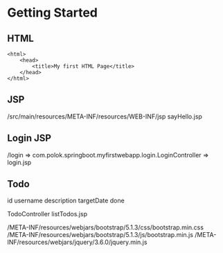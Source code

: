 # Getting Started

## HTML
```
<html>
	<head>
		<title>My first HTML Page</title>
	</head>
</html>
```

## JSP

/src/main/resources/META-INF/resources/WEB-INF/jsp
sayHello.jsp

## Login JSP

/login => com.polok.springboot.myfirstwebapp.login.LoginController => login.jsp

## Todo

id 
username
description
targetDate
done

TodoController
listTodos.jsp

/META-INF/resources/webjars/bootstrap/5.1.3/css/bootstrap.min.css
/META-INF/resources/webjars/bootstrap/5.1.3/js/bootstrap.min.js
/META-INF/resources/webjars/jquery/3.6.0/jquery.min.js